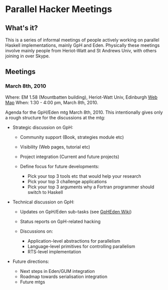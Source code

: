 # Parallel Hacker Meetings


## What's it?



This is a series of informal meetings of people actively working on parallel Haskell
implementations, mainly GpH and Eden. Physically these meetings involve mainly people
from Heriot-Watt and St Andrews Univ, with others joining in over Skype.


## Meetings


### March 8th, 2010



Where: EM 1.58 (Mountbatten building), Heriot-Watt Univ, Edinburgh  [
Web Map](http://www.hw.ac.uk/maps/detailed-campus-map.pdf)
When:  1:30 - 4:00 pm, March 8th, 2010.



Agenda for the GpH/Eden mtg March 8th, 2010.
This intentionally gives only a rough structure for the discussions at the mtg:


- Strategic discussion on GpH:

  - Community support (Book, strategies module etc)
  - Visibility (Web pages, tutorial etc)
  - Project integration (Current and future projects)
  - Define focus for future developments: 

    - Pick your top 3 tools etc that would help your research
    - Pick your top 3 challenge applications
    - Pick your top 3 arguments why a Fortran programmer should switch to Haskell
- Technical discussion on GpH:

  - Updates on GpH/Eden sub-tasks (see [
    GpHEden Wiki](http://hackage.haskell.org/trac/ghc/wiki/GpHEden))
  - Status reports on GpH-related hacking
  - Discussions on:

    - Application-level abstractions for parallelism
    - Language-level primitives for controlling parallelism
    - RTS-level implementation
- Future directions:

  - Next steps in Eden/GUM integration
  - Roadmap towards serialisation integration
  - Future mtgs
